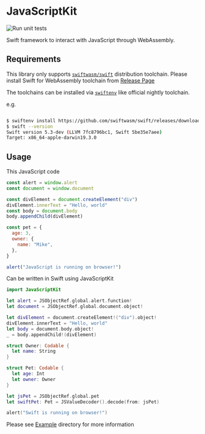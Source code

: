 # JavaScriptKit

![Run unit tests](https://github.com/kateinoigakukun/JavaScriptKit/workflows/Run%20unit%20tests/badge.svg?branch=master)

Swift framework to interact with JavaScript through WebAssembly.

## Requirements

This library only supports [`swiftwasm/swift`](https://github.com/swiftwasm/swift) distribution toolchain. Please install Swift for WebAssembly toolchain from [Release Page](https://github.com/swiftwasm/swift/releases)

The toolchains can be installed via [`swiftenv`](https://github.com/kylef/swiftenv) like official nightly toolchain.

e.g.
```sh

$ swiftenv install https://github.com/swiftwasm/swift/releases/download/swift-wasm-DEVELOPMENT-SNAPSHOT-2020-04-27-a/swift-wasm-DEVELOPMENT-SNAPSHOT-2020-04-27-a-osx.tar.gz
$ swift --version
Swift version 5.3-dev (LLVM 7fc8796bc1, Swift 5be35e7aee)
Target: x86_64-apple-darwin19.3.0
```

## Usage

This JavaScript code

```javascript
const alert = window.alert
const document = window.document

const divElement = document.createElement("div")
divElement.innerText = "Hello, world"
const body = document.body
body.appendChild(divElement)

const pet = {
  age: 3,
  owner: {
    name: "Mike",
  },
}

alert("JavaScript is running on browser!")
```

Can be written in Swift using JavaScriptKit

```swift
import JavaScriptKit

let alert = JSObjectRef.global.alert.function!
let document = JSObjectRef.global.document.object!

let divElement = document.createElement!("div").object!
divElement.innerText = "Hello, world"
let body = document.body.object!
_ = body.appendChild!(divElement)

struct Owner: Codable {
  let name: String
}

struct Pet: Codable {
  let age: Int
  let owner: Owner
}

let jsPet = JSObjectRef.global.pet
let swiftPet: Pet = JSValueDecoder().decode(from: jsPet)

alert("Swift is running on browser!")
```


Please see [Example](https://github.com/kateinoigakukun/JavaScriptKit/tree/master/Example) directory for more information
